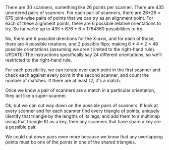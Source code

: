 There are 30 scanners, something like 26 points per scanner. There are 435 unordered
pairs of scanners. For each pair of scanners, there are 26*26 = 676 joint-wise pairs of
points that we can try as an alignment point. For each of these alignment points, there are
6 possible relative orientations to try. So far we're up to 435 * 676 * 6 = 1764360
possibilities to try.

No, there are 6 possible directions for the X-axis, and for each of those, there are 4 possible
rotations, and 2 possible flips, making 6 * 4 * 2 = 48 possible orientations (assuming we aren't
limited to the right-hand rule). UPDATE: The instructions specifically say 24 different orientations,
so we'll restricted to the right-hand rule.

For each possibility, we can iterate over each point in the first scanner and check each
against every point in the second scanner, and count the number of matches. If there are
at least 12, it's a match.

Once we know a pair of scanners are a match in a particular orientation, they act like a
super-scanner.

Ok, but we can cut way down on the possible pairs of scanners. If look at every scanner
and for each scanner find every triangle of points, uniquely identify that triangle by
the lengths of its legs, and add them to a multimap using that triangle ID as a key, then
any scanners that have share a key are a possible pair.

We could cut down pairs even more because we know that any overlapping points must be one
of the points in one of the shared triangles.